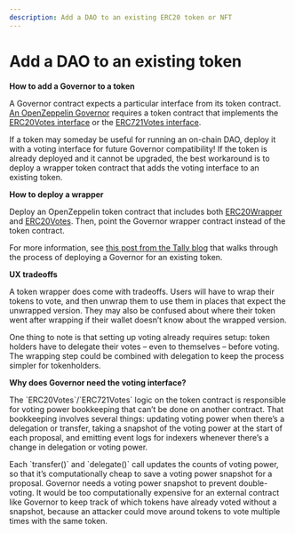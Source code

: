 ```yaml
---
description: Add a DAO to an existing ERC20 token or NFT
---
```


# Add a DAO to an existing token

**How to add a Governor to a token**

A Governor contract expects a particular interface from its token contract.  [An OpenZeppelin Governor](https://docs.openzeppelin.com/contracts/4.x/api/governance) requires a token contract that implements the [ERC20Votes interface](https://docs.openzeppelin.com/contracts/4.x/api/token/erc20#ERC20Votes) or the [ERC721Votes interface](https://docs.openzeppelin.com/contracts/4.x/api/token/erc721#ERC721Votes).&#x20;

If a token may someday be useful for running an on-chain DAO, deploy it with a voting interface for future Governor compatibility! If the token is already deployed and it cannot be upgraded, the best workaround is to deploy a wrapper token contract that adds the voting interface to an existing token.



**How to deploy a wrapper**

Deploy an OpenZeppelin token contract that includes both [ERC20Wrapper](https://docs.openzeppelin.com/contracts/4.x/api/token/erc20#ERC20Wrapper) and [ERC20Votes](https://docs.openzeppelin.com/contracts/4.x/api/token/erc20#ERC20Votes). Then, point the Governor wrapper contract instead of the token contract.

For more information, see [this post from the Tally blog](https://blog.tally.xyz/how-to-add-dao-governance-to-existing-token-contracts-397855f081ac) that walks through the process of deploying a Governor for an existing token.



**UX tradeoffs**

A token wrapper does come with tradeoffs.  Users will have to wrap their tokens to vote, and then unwrap them to use them in places that expect the unwrapped version. They may also be confused about where their token went after wrapping if their wallet doesn’t know about the wrapped version.

One thing to note is that setting up voting already requires setup: token holders have to delegate their votes – even to themselves – before voting. The wrapping step could be combined with delegation to keep the process simpler for tokenholders.



**Why does Governor need the voting interface?**

The \`ERC20Votes\`/\`ERC721Votes\` logic on the token contract is responsible for voting power bookkeeping that can’t be done on another contract. That bookkeeping involves several things: updating voting power when there’s a delegation or transfer, taking a snapshot of the voting power at the start of each proposal, and emitting event logs for indexers whenever there’s a change in delegation or voting power.&#x20;

Each \`transfer()\` and \`delegate()\` call updates the counts of voting power, so that it’s computationally cheap to save a voting power snapshot for a proposal. Governor needs a voting power snapshot to prevent double-voting. It would be too computationally expensive for an external contract like Governor to keep track of which tokens have already voted without a snapshot, because an attacker could move around tokens to vote multiple times with the same token.
